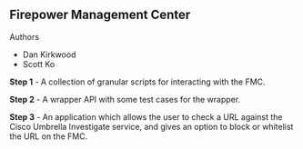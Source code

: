 ## Firepower Management Center

Authors
* Dan Kirkwood
* Scott Ko


**Step 1** - A collection of granular scripts for interacting with the FMC.

**Step 2** - A wrapper API with some test cases for the wrapper.

**Step 3** - An application which allows the user to check a URL against the Cisco Umbrella Investigate service, and gives an option to block or whitelist the URL on the FMC. 